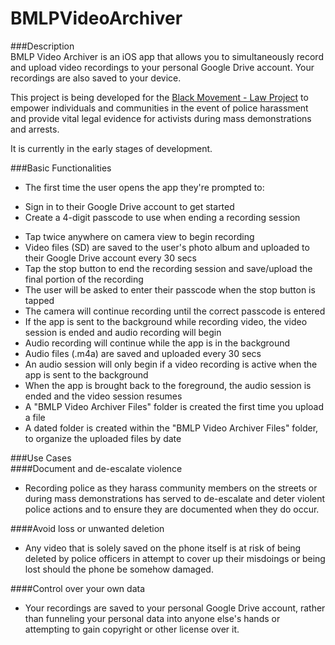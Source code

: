 # BMLPVideoArchiver  

###Description  
BMLP Video Archiver is an iOS app that allows you to simultaneously record and upload video recordings to your personal Google Drive account. Your recordings are also saved to your device.  

This project is being developed for the [Black Movement - Law Project](https://bmlp.org/) to empower individuals and communities in the event of police harassment and provide vital legal evidence for activists during mass demonstrations and arrests. 

It is currently in the early stages of development.  

###Basic Functionalities 
* The first time the user opens the app they're prompted to:
 - Sign in to their Google Drive account to get started  
 - Create a 4-digit passcode to use when ending a recording session  
* Tap twice anywhere on camera view to begin recording  
* Video files (SD) are saved to the user's photo album and uploaded to their Google Drive account every 30 secs   
* Tap the stop button to end the recording session and save/upload the final portion of the recording  
* The user will be asked to enter their passcode when the stop button is tapped  
* The camera will continue recording until the correct passcode is entered  
* If the app is sent to the background while recording video, the video session is ended and audio recording will begin  
* Audio recording will continue while the app is in the background  
* Audio files (.m4a) are saved and uploaded every 30 secs  
* An audio session will only begin if a video recording is active when the app is sent to the background  
* When the app is brought back to the foreground, the audio session is ended and the video session resumes  
* A "BMLP Video Archiver Files" folder is created the first time you upload a file  
* A dated folder is created within the "BMLP Video Archiver Files" folder, to organize the uploaded files by date  

###Use Cases  
####Document and de-escalate violence  
* Recording police as they harass community members on the streets or during mass demonstrations has served to de-escalate and deter violent police actions and to ensure they are documented when they do occur.  

####Avoid loss or unwanted deletion
* Any video that is solely saved on the phone itself is at risk of being deleted by police officers in attempt to cover up their misdoings or being lost should the phone be somehow damaged.  
 
####Control over your own data  
* Your recordings are saved to your personal Google Drive account, rather than funneling your personal data into anyone else's hands or attempting to gain copyright or other license over it.
